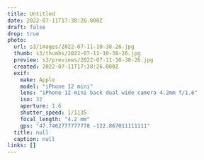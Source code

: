 ```yaml
---
title: Untitled
date: 2022-07-11T17:38:26.000Z
draft: false
drop: true
photo:
  url: s3/images/2022-07-11-10-38-26.jpg
  thumb: s3/thumbs/2022-07-11-10-38-26.jpg
  preview: s3/previews/2022-07-11-10-38-26.jpg
  created: 2022-07-11T17:38:26.000Z
  exif:
    make: Apple
    model: "iPhone 12 mini"
    lens: "iPhone 12 mini back dual wide camera 4.2mm f/1.6"
    iso: 32
    aperture: 1.6
    shutter_speed: 1/1135
    focal_length: "4.2 mm"
    gps: "47.7462777777778 -122.867011111111"
  title: null
  caption: null
links: []
---
```

